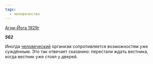 ```yaml
---
tags:
  - человечество
---
```

[Агни-Йога 1929г](https://127.0.0.1:4002/agni/1929)

___562___

Иногда [человеческий](../../../tags/#человечество) организм сопротивляется возможностям уже суждённым. Это так отвечает сказанию: перестали ждать вестника, когда вестник уже стоял у дверей.